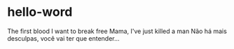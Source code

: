 # hello-word
The first blood
I want to break free
Mama, I've just killed a man
Não há mais desculpas, você vai ter que entender...
